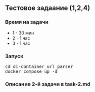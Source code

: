 ## Тестовое задаание (1,2,4)
### Время на задачи
 - 1 - 30 мин
 - 2 - 1 час
 - 3 - 1 час
### Запуск
<pre>
cd di-container_url_parser
docker compose up -d 
</pre>

### Описание 2-й задачи в task-2.md